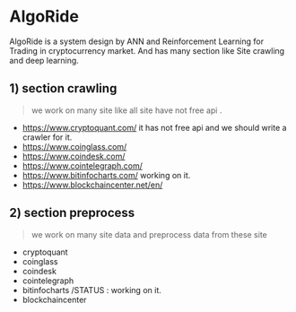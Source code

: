 # AlgoRide
AlgoRide is a system design by ANN and Reinforcement Learning for Trading in cryptocurrency market. And has many section like Site crawling and deep learning.


## 1) section crawling
> we work on many site like all site have not free api .
  -  https://www.cryptoquant.com/   it has not free api and we should write a crawler for it.
  -  https://www.coinglass.com/
  -  https://www.coindesk.com/
  -  https://www.cointelegraph.com/
  -  https://www.bitinfocharts.com/  working on it.
  -  https://www.blockchaincenter.net/en/

## 2) section preprocess
> we work on many site data and preprocess data from these site
  -  cryptoquant
  -  coinglass
  -  coindesk
  -  cointelegraph
  -  bitinfocharts    /STATUS : working on it.
  -  blockchaincenter

